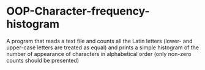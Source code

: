 # OOP-Character-frequency-histogram
A program that reads a text file and counts all the Latin letters (lower- and upper-case letters are treated as equal) and prints a simple histogram of the number of appearance of characters in alphabetical order (only non-zero counts should be presented)
